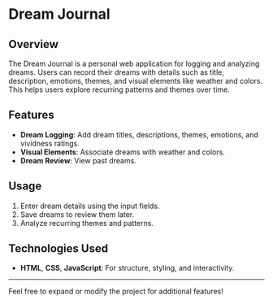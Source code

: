 # Dream Journal

## Overview
The Dream Journal is a personal web application for logging and analyzing dreams. Users can record their dreams with details such as title, description, emotions, themes, and visual elements like weather and colors. This helps users explore recurring patterns and themes over time.

## Features
- **Dream Logging**: Add dream titles, descriptions, themes, emotions, and vividness ratings.
- **Visual Elements**: Associate dreams with weather and colors.
- **Dream Review**: View past dreams.

## Usage
1. Enter dream details using the input fields.
2. Save dreams to review them later.
3. Analyze recurring themes and patterns.

## Technologies Used
- **HTML**, **CSS**, **JavaScript**: For structure, styling, and interactivity.

---

Feel free to expand or modify the project for additional features!
